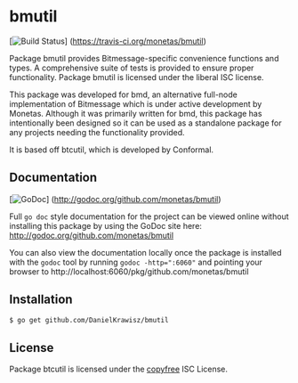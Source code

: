 bmutil
=======

[![Build Status](https://travis-ci.org/monetas/bmutil.svg)]
(https://travis-ci.org/monetas/bmutil)

Package bmutil provides Bitmessage-specific convenience functions and types.
A comprehensive suite of tests is provided to ensure proper functionality.
Package bmutil is licensed under the liberal ISC license.

This package was developed for bmd, an alternative full-node implementation of
Bitmessage which is under active development by Monetas. Although it was
primarily written for bmd, this package has intentionally been designed so it
can be used as a standalone package for any projects needing the functionality
provided.

It is based off btcutil, which is developed by Conformal.

## Documentation

[![GoDoc](https://godoc.org/github.com/monetas/bmutil?status.png)]
(http://godoc.org/github.com/monetas/bmutil)

Full `go doc` style documentation for the project can be viewed online without
installing this package by using the GoDoc site here:
http://godoc.org/github.com/monetas/bmutil

You can also view the documentation locally once the package is installed with
the `godoc` tool by running `godoc -http=":6060"` and pointing your browser to
http://localhost:6060/pkg/github.com/monetas/bmutil

## Installation

```bash
$ go get github.com/DanielKrawisz/bmutil
```
## License

Package btcutil is licensed under the [copyfree](http://copyfree.org) ISC
License.
